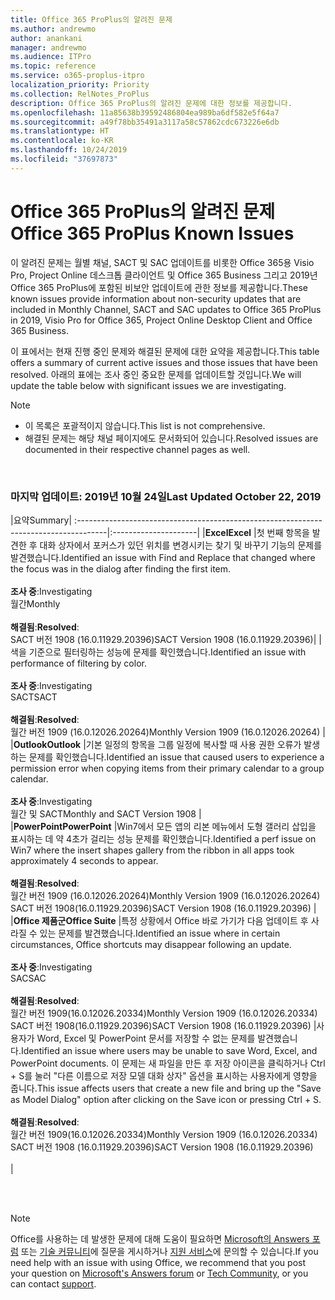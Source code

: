 ```yaml
---
title: Office 365 ProPlus의 알려진 문제
ms.author: andrewmo
author: anankani
manager: andrewmo
ms.audience: ITPro
ms.topic: reference
ms.service: o365-proplus-itpro
localization_priority: Priority
ms.collection: RelNotes_ProPlus
description: Office 365 ProPlus의 알려진 문제에 대한 정보를 제공합니다.
ms.openlocfilehash: 11a85638b39592486804ea989ba6df582e5f64a7
ms.sourcegitcommit: a49f78bb35491a3117a58c57862cdc673226e6db
ms.translationtype: HT
ms.contentlocale: ko-KR
ms.lasthandoff: 10/24/2019
ms.locfileid: "37697873"
---
```

# <a name="office-365-proplus-known-issues"></a><span data-ttu-id="6b6eb-103">Office 365 ProPlus의 알려진 문제</span><span class="sxs-lookup"><span data-stu-id="6b6eb-103">Office 365 ProPlus Known Issues</span></span>

<span data-ttu-id="6b6eb-104">이 알려진 문제는 월별 채널, SACT 및 SAC 업데이트를 비롯한 Office 365용 Visio Pro, Project Online 데스크톱 클라이언트 및 Office 365 Business 그리고 2019년 Office 365 ProPlus에 포함된 비보안 업데이트에 관한 정보를 제공합니다.</span><span class="sxs-lookup"><span data-stu-id="6b6eb-104">These known issues provide information about non-security updates that are included in Monthly Channel, SACT and SAC updates to Office 365 ProPlus in 2019, Visio Pro for Office 365, Project Online Desktop Client and Office 365 Business.</span></span>

<span data-ttu-id="6b6eb-105">이 표에서는 현재 진행 중인 문제와 해결된 문제에 대한 요약을 제공합니다.</span><span class="sxs-lookup"><span data-stu-id="6b6eb-105">This table offers a summary of current active issues and those issues that have been resolved.</span></span>  <span data-ttu-id="6b6eb-106">아래의 표에는 조사 중인 중요한 문제를 업데이트할 것입니다.</span><span class="sxs-lookup"><span data-stu-id="6b6eb-106">We will update the table below with significant issues we are investigating.</span></span>

> [!NOTE]
>- <span data-ttu-id="6b6eb-107">이 목록은 포괄적이지 않습니다.</span><span class="sxs-lookup"><span data-stu-id="6b6eb-107">This list is not comprehensive.</span></span>
>- <span data-ttu-id="6b6eb-108">해결된 문제는 해당 채널 페이지에도 문서화되어 있습니다.</span><span class="sxs-lookup"><span data-stu-id="6b6eb-108">Resolved issues are documented in their respective channel pages as well.</span></span>

<br>

### <a name="last-updated-october-24-2019"></a><span data-ttu-id="6b6eb-109">마지막 업데이트: 2019년 10월 24일</span><span class="sxs-lookup"><span data-stu-id="6b6eb-109">Last Updated October 22, 2019</span></span>

|<span data-ttu-id="6b6eb-110">요약</span><span class="sxs-lookup"><span data-stu-id="6b6eb-110">Summary</span></span>|
:-------------------------------------------------------------------------------------|:---------------------|
|<span data-ttu-id="6b6eb-111">**Excel**</span><span class="sxs-lookup"><span data-stu-id="6b6eb-111">**Excel**</span></span>
|<span data-ttu-id="6b6eb-112">첫 번째 항목을 발견한 후 대화 상자에서 포커스가 있던 위치를 변경시키는 찾기 및 바꾸기 기능의 문제를 발견했습니다.</span><span class="sxs-lookup"><span data-stu-id="6b6eb-112">Identified an issue with Find and Replace that changed where the focus was in the dialog after finding the first item.</span></span> <br><br> <span data-ttu-id="6b6eb-113">**조사 중**:</span><span class="sxs-lookup"><span data-stu-id="6b6eb-113">Investigating</span></span> <br><span data-ttu-id="6b6eb-114">월간</span><span class="sxs-lookup"><span data-stu-id="6b6eb-114">Monthly</span></span><br> <br><span data-ttu-id="6b6eb-115">**해결됨**:</span><span class="sxs-lookup"><span data-stu-id="6b6eb-115">**Resolved**:</span></span> <br> <span data-ttu-id="6b6eb-116">SACT 버전 1908 (16.0.11929.20396)</span><span class="sxs-lookup"><span data-stu-id="6b6eb-116">SACT Version 1908 (16.0.11929.20396)</span></span>|
|<span data-ttu-id="6b6eb-117">색을 기준으로 필터링하는 성능에 문제를 확인했습니다.</span><span class="sxs-lookup"><span data-stu-id="6b6eb-117">Identified an issue with performance of filtering by color.</span></span> <br><br> <span data-ttu-id="6b6eb-118">**조사 중**:</span><span class="sxs-lookup"><span data-stu-id="6b6eb-118">Investigating</span></span> <br><span data-ttu-id="6b6eb-119">SACT</span><span class="sxs-lookup"><span data-stu-id="6b6eb-119">SACT</span></span><br> <br><span data-ttu-id="6b6eb-120">**해결됨**:</span><span class="sxs-lookup"><span data-stu-id="6b6eb-120">**Resolved**:</span></span> <br> <span data-ttu-id="6b6eb-121">월간 버전 1909 (16.0.12026.20264)</span><span class="sxs-lookup"><span data-stu-id="6b6eb-121">Monthly Version 1909 (16.0.12026.20264)</span></span>
|<br>
|<span data-ttu-id="6b6eb-122">**Outlook**</span><span class="sxs-lookup"><span data-stu-id="6b6eb-122">**Outlook**</span></span>
|<span data-ttu-id="6b6eb-123">기본 일정의 항목을 그룹 일정에 복사할 때 사용 권한 오류가 발생하는 문제를 확인했습니다.</span><span class="sxs-lookup"><span data-stu-id="6b6eb-123">Identified an issue that caused users to experience a permission error when copying items from their primary calendar to a group calendar.</span></span> <br><br> <span data-ttu-id="6b6eb-124">**조사 중**:</span><span class="sxs-lookup"><span data-stu-id="6b6eb-124">Investigating</span></span> <br><span data-ttu-id="6b6eb-125">월간 및 SACT</span><span class="sxs-lookup"><span data-stu-id="6b6eb-125">Monthly and SACT Version 1908</span></span>
|<br>
|<span data-ttu-id="6b6eb-126">**PowerPoint**</span><span class="sxs-lookup"><span data-stu-id="6b6eb-126">**PowerPoint**</span></span>
|<span data-ttu-id="6b6eb-127">Win7에서 모든 앱의 리본 메뉴에서 도형 갤러리 삽입을 표시하는 데 약 4초가 걸리는 성능 문제를 확인했습니다.</span><span class="sxs-lookup"><span data-stu-id="6b6eb-127">Identified a perf issue on Win7 where the insert shapes gallery from the ribbon in all apps took approximately 4 seconds to appear.</span></span><br><br> <span data-ttu-id="6b6eb-128">**해결됨**:</span><span class="sxs-lookup"><span data-stu-id="6b6eb-128">**Resolved**:</span></span> <br><span data-ttu-id="6b6eb-129">월간 버전 1909 (16.0.12026.20264)</span><span class="sxs-lookup"><span data-stu-id="6b6eb-129">Monthly Version 1909 (16.0.12026.20264)</span></span> <br> <span data-ttu-id="6b6eb-130">SACT 버전 1908(16.0.11929.20396)</span><span class="sxs-lookup"><span data-stu-id="6b6eb-130">SACT Version 1908 (16.0.11929.20396)</span></span>
|<br>
|<span data-ttu-id="6b6eb-131">**Office 제품군**</span><span class="sxs-lookup"><span data-stu-id="6b6eb-131">**Office Suite**</span></span>
|<span data-ttu-id="6b6eb-132">특정 상황에서 Office 바로 가기가 다음 업데이트 후 사라질 수 있는 문제를 발견했습니다.</span><span class="sxs-lookup"><span data-stu-id="6b6eb-132">Identified an issue where in certain circumstances, Office shortcuts may disappear following an update.</span></span>  <br><br> <span data-ttu-id="6b6eb-133">**조사 중**:</span><span class="sxs-lookup"><span data-stu-id="6b6eb-133">Investigating</span></span> <br> <span data-ttu-id="6b6eb-134">SAC</span><span class="sxs-lookup"><span data-stu-id="6b6eb-134">SAC</span></span><br><br> <span data-ttu-id="6b6eb-135">**해결됨**:</span><span class="sxs-lookup"><span data-stu-id="6b6eb-135">**Resolved**:</span></span> <br><span data-ttu-id="6b6eb-136">월간 버전 1909(16.0.12026.20334)</span><span class="sxs-lookup"><span data-stu-id="6b6eb-136">Monthly Version 1909 (16.0.12026.20334)</span></span> <br> <span data-ttu-id="6b6eb-137">SACT 버전 1908(16.0.11929.20396)</span><span class="sxs-lookup"><span data-stu-id="6b6eb-137">SACT Version 1908 (16.0.11929.20396)</span></span>
|<span data-ttu-id="6b6eb-138">사용자가 Word, Excel 및 PowerPoint 문서를 저장할 수 없는 문제를 발견했습니다.</span><span class="sxs-lookup"><span data-stu-id="6b6eb-138">Identified an issue where users may be unable to save Word, Excel, and PowerPoint documents.</span></span>  <span data-ttu-id="6b6eb-139">이 문제는 새 파일을 만든 후 저장 아이콘을 클릭하거나 Ctrl + S를 눌러 "다른 이름으로 저장 모델 대화 상자" 옵션을 표시하는 사용자에게 영향을 줍니다.</span><span class="sxs-lookup"><span data-stu-id="6b6eb-139">This issue affects users that create a new file and bring up the "Save as Model Dialog" option after clicking on the Save icon or pressing Ctrl + S.</span></span><br><br> <span data-ttu-id="6b6eb-140">**해결됨**:</span><span class="sxs-lookup"><span data-stu-id="6b6eb-140">**Resolved**:</span></span> <br><span data-ttu-id="6b6eb-141">월간 버전 1909(16.0.12026.20334)</span><span class="sxs-lookup"><span data-stu-id="6b6eb-141">Monthly Version 1909 (16.0.12026.20334)</span></span> <br> <span data-ttu-id="6b6eb-142">SACT 버전 1908 (16.0.11929.20396)</span><span class="sxs-lookup"><span data-stu-id="6b6eb-142">SACT Version 1908 (16.0.11929.20396)</span></span><br><br>
|



<br>
<br>

> [!NOTE]
> <span data-ttu-id="6b6eb-143">Office를 사용하는 데 발생한 문제에 대해 도움이 필요하면 [Microsoft의 Answers 포럼](https://answers.microsoft.com/) 또는 [기술 커뮤니티](https://techcommunity.microsoft.com/)에 질문을 게시하거나 [지원 서비스](https://support.microsoft.com/contactus)에 문의할 수 있습니다.</span><span class="sxs-lookup"><span data-stu-id="6b6eb-143">If you need help with an issue with using Office, we recommend that you post your question on [Microsoft's Answers forum](https://answers.microsoft.com/) or [Tech Community](https://techcommunity.microsoft.com/), or you can contact [support](https://support.microsoft.com/contactus).</span></span>
